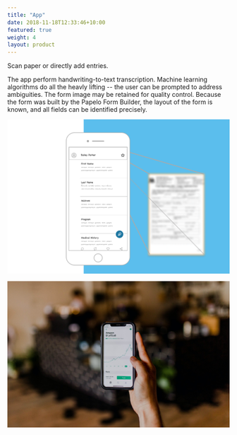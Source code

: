 ```yaml
---
title: "App"
date: 2018-11-18T12:33:46+10:00
featured: true
weight: 4
layout: product
---
```

Scan paper or directly add entries.

The app perform handwriting-to-text transcription. Machine learning algorithms do all the heavly lifting -- the user can be prompted to address ambiguities. The form image may be retained for quality control. Because the form was built by the Papelo Form Builder, the layout of the form is known, and all fields can be identified precisely.

![Form Scanner](/images/illustrations/form-scanner.png)

![Accounting Services](/images/austin-distel-nGc5RT2HmF0-unsplash.jpg)
